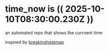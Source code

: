 # time_now is (( 2025-10-10T08:30:00.230Z ))

an automated repo that shows the currnent time

inspired by [breakingheatmap](https://github.com/breakingheatmap/breakingheatmap)